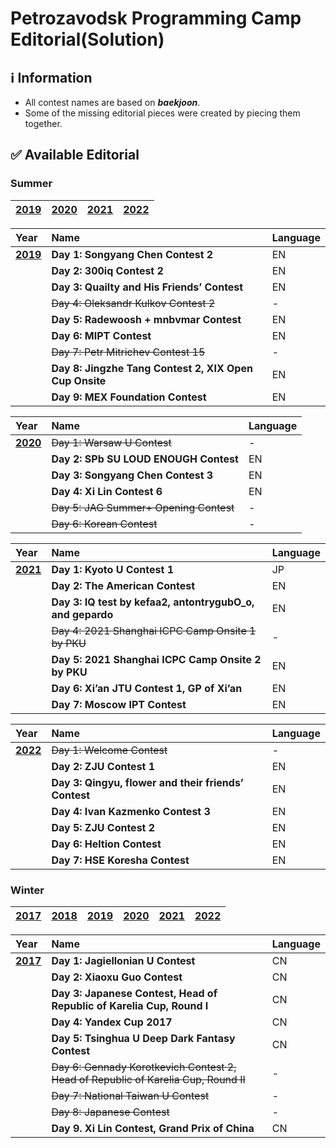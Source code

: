 # Petrozavodsk Programming Camp Editorial(Solution)


## :information_source: Information
* All contest names are based on ***baekjoon***.
* Some of the missing editorial pieces were created by piecing them together.

## :white_check_mark: Available Editorial
### Summer
| [**2019**](../../tree/main/Summer%202019) | [**2020**](../../tree/main/Summer%202020) | [**2021**](../../tree/main/Summer%202021) | [**2022**](../../tree/main/Summer%202022) |
|-|-|-|-|

|Year|Name|Language|
|:-|:-|:-|
| [**2019**](../../tree/main/Summer%202019) | **Day 1: Songyang Chen Contest 2** | EN |
| | **Day 2: 300iq Contest 2** | EN |
| | **Day 3: Quailty and His Friends’ Contest** | EN |
| | ~~Day 4: Oleksandr Kulkov Contest 2~~ | - |
| | **Day 5: Radewoosh + mnbvmar Contest** | EN |
| | **Day 6: MIPT Contest** | EN |
| | ~~Day 7: Petr Mitrichev Contest 15~~ | - |
| | **Day 8: Jingzhe Tang Contest 2, XIX Open Cup Onsite** | EN |
| | **Day 9: MEX Foundation Contest** | EN |

|Year|Name|Language|
|:-|:-|:-|
| [**2020**](../../tree/main/Summer%202020) | ~~Day 1: Warsaw U Contest~~ | - |
| | **Day 2: SPb SU LOUD ENOUGH Contest** | EN |
| | **Day 3: Songyang Chen Contest 3** | EN |
| | **Day 4: Xi Lin Contest 6** | EN |
| | ~~Day 5: JAG Summer+ Opening Contest~~ | - |
| | ~~Day 6: Korean Contest~~ | - |

|Year|Name|Language|
|:-|:-|:-|
| [**2021**](../../tree/main/Summer%202021) | **Day 1: Kyoto U Contest 1** | JP |
| | **Day 2: The American Contest** | EN |
| | **Day 3: IQ test by kefaa2, antontrygubO_o, and gepardo** | EN |
| | ~~Day 4: 2021 Shanghai ICPC Camp Onsite 1 by PKU~~ | - |
| | **Day 5: 2021 Shanghai ICPC Camp Onsite 2 by PKU** | EN |
| | **Day 6: Xi’an JTU Contest 1, GP of Xi’an** | EN |
| | **Day 7: Moscow IPT Contest** | EN |

|Year|Name|Language|
|:-|:-|:-|
| [**2022**](../../tree/main/Summer%202022) | ~~Day 1: Welcome Contest~~ | - |
| | **Day 2: ZJU Contest 1** | EN |
| | **Day 3: Qingyu, flower and their friends’ Contest** | EN |
| | **Day 4: Ivan Kazmenko Contest 3** | EN |
| | **Day 5: ZJU Contest 2** | EN |
| | **Day 6: Heltion Contest** | EN |
| | **Day 7: HSE Koresha Contest** | EN |

### Winter
| [**2017**](../../tree/main/Winter%202017) | [**2018**](../../tree/main/Winter%202018) | [**2019**](../../tree/main/Winter%202019) | [**2020**](../../tree/main/Winter%202020) | [**2021**](../../tree/main/Winter%202021) | [**2022**](../../tree/main/Winter%202022) |
|-|-|-|-|-|-|

|Year|Name|Language|
|:-|:-|:-|
| [**2017**](../../tree/main/Winter%202017) | **Day 1: Jagiellonian U Contest** | CN |
| | **Day 2: Xiaoxu Guo Contest** | CN |
| | **Day 3: Japanese Contest, Head of Republic of Karelia Cup, Round I** | CN |
| | **Day 4: Yandex Cup 2017** | CN |
| | **Day 5: Tsinghua U Deep Dark Fantasy Contest** | CN |
| | ~~Day 6: Gennady Korotkevich Contest 2, Head of Republic of Karelia Cup, Round II~~ | - |
| | ~~Day 7: National Taiwan U Contest~~ | - |
| | ~~Day 8: Japanese Contest~~ | - |
| | **Day 9. Xi Lin Contest, Grand Prix of China** | CN |
